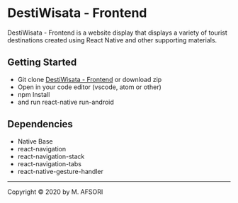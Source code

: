 # DestiWisata - Frontend

DestiWisata - Frontend is a website display that displays a variety of tourist destinations created using React Native and other supporting materials.


## Getting Started

- Git clone [DestiWisata - Frontend](https://github.com/afsori/Frontend-DestiWisata.git) or download zip
- Open in your code editor (vscode, atom or other)
- npm Install 
- and run react-native run-android

## Dependencies

- Native Base
- react-navigation
- react-navigation-stack
- react-navigation-tabs
- react-native-gesture-handler

---

Copyright © 2020 by M. AFSORI
